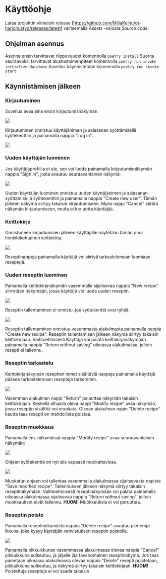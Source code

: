 # Käyttöohje
Lataa projektin viimeisin release [https://github.com/MillaKelhu/ot-harjoitustyo/releases/latest] valitsemalla *Assets* -osiosta *Source code*.

## Ohjelman asennus
Asenna ensin tarvittavat riippuvuudet komennolla 
`poetry install`
Suorita seuraavaksi tarvittavat alustustoimenpiteet komennolla
`poetry run invoke initialize-database`
Sovellus käynnistetään komennolla
`poetry run invoke start`

## Käynnistämisen jälkeen

### Kirjautuminen
Sovellus avaa aina ensin kirjautumisnäkymän.

![](https://raw.githubusercontent.com/MillaKelhu/ot-harjoitustyo/master/dokumentaatio/kuvat/login_view.png)

Kirjautuminen onnistuu käyttäjänimen ja salasanan syöttämisellä syötekenttiin ja painamalla nappia "Log in".

![](https://raw.githubusercontent.com/MillaKelhu/ot-harjoitustyo/master/dokumentaatio/kuvat/login_view_input.png)

### Uuden käyttäjän luominen
Jos käyttäjäprofiilia ei ole, sen voi luoda painamalla kirjautumisnäkymän nappia "Sign in", josta avautuu seuraavanlainen näkymä: 

![](https://raw.githubusercontent.com/MillaKelhu/ot-harjoitustyo/master/dokumentaatio/kuvat/signin_view.png)

Uuden käyttäjän luominen onnistuu uuden käyttäjänimen ja salasanan syöttämisellä syötekenttiin ja painamalla nappia "Create new user". Tämän jälkeen näkymä siirtyy takaisin kirjautumiseen. Myös nappi "Cancel" siirtää näkymän kirjautumiseen, mutta ei luo uutta käyttäjää.

### Keittokirja
Onnistuneen kirjautumisen jälkeen käyttäjälle näytetään tämän oma henkilökohtainen keittokirja.

![](https://raw.githubusercontent.com/MillaKelhu/ot-harjoitustyo/master/dokumentaatio/kuvat/cookbook_view_1.png)

Reseptinappeja painamalla käyttäjä voi siirtyä tarkastelemaan luomiaan reseptejä.

### Uuden reseptin luominen
Painamalla keittokirjanäkymän vasemmalla sijaitsevaa nappia "New recipe" siirrytään näkymään, jossa käyttäjä voi luoda uuden reseptin.

![](https://raw.githubusercontent.com/MillaKelhu/ot-harjoitustyo/master/dokumentaatio/kuvat/new_recipe_view.png)

Reseptin tallentaminen ei onnistu, jos syötekentät ovat tyhjiä.

![](https://raw.githubusercontent.com/MillaKelhu/ot-harjoitustyo/master/dokumentaatio/kuvat/new_recipe_aglio_e_olio.png)

Reseptin tallentaminen onnistuu vasemmasta alakulmasta painamalla nappia "Create new recipe". Reseptin tallentamisen jälkeen näkymä siirtyy takaisin keittokirjaan. Vaihtoehtoisesti Käyttäjä voi palata keittokirjanäkymään painamalla nappia "Return without saving" oikeassa alakulmassa, jolloin resepti ei tallennu.

### Reseptin tarkastelu
Keittokirjanäkymän reseptien nimet sisältäviä nappeja painamalla käyttäjä pääsee tarkastelemaan reseptejä tarkemmin.

![](https://raw.githubusercontent.com/MillaKelhu/ot-harjoitustyo/master/dokumentaatio/kuvat/view_recipe_boba.png)

Vasemman alakulman nappi "Return" palauttaa näkymän takaisin keittokirjaan. Keskellä alhaalla oleva nappi "Modify recipe" avaa näkymän, jossa reseptin sisältöä voi muokata. Oikean alakulman napin "Delete recipe" kautta taas resepti on mahdollista poistaa.

### Reseptin muokkaus
Painamalla em. näkymässä nappia "Modify recipe" avaa seuraavanlaisen näkymän:

![](https://raw.githubusercontent.com/MillaKelhu/ot-harjoitustyo/master/dokumentaatio/kuvat/modify_boba_1.png)

Ohjeen syötekenttä on nyt siis vapaasti muokattavissa.

![](https://raw.githubusercontent.com/MillaKelhu/ot-harjoitustyo/master/dokumentaatio/kuvat/modify_boba_2.png)

Muokatun ohjeen voi tallentaa vasemmalla alakulmassa sijaitsevasta napista "Save modified recipe". Tallennuksen jälkeen näkymä siirtyy takaisin reseptinäkymään. Vaihtoehtoisesti reseptinäkymään voi palata painamalla oikeassa alakulmassa sijaitsevaa nappia "Return without saving", jolloin muokkaukset eivät tallennu.
**HUOM!** Muokkauksia ei voi peruuttaa.

### Reseptin poisto
Painamalla reseptinäkymästä nappia "Delete recipe" avautuu pienempi ikkuna, joka kysyy käyttäjän vahvistuksen reseptin poistolle.

![](https://raw.githubusercontent.com/MillaKelhu/ot-harjoitustyo/master/dokumentaatio/kuvat/delete_recipe_1.png)

Painamalla pikkuikkunan vasemmassa alakulmassa olevaa nappia "Cancel" pikkuikkuna sulkeutuu, ja jäljelle jää tavanomainen reseptinäkymä. Jos taas painetaan oikeassa alakulmassa olevaa nappia "Delete" resepti poistetaan, pikkuikkuna sulkeutuu, ja näkymä siirtyy takaisin keittokirjaan.
**HUOM!** Poistettuja reseptejä ei voi saada takaisin.
